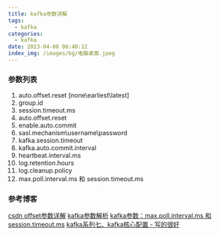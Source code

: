 ```yaml
---
title: kafka参数详解
tags:
  - kafka
categories:
  - kafka
date: 2023-04-08 06:40:12
index_img: /images/bg/电脑桌面.jpeg
---
```


### 参数列表

1. auto.offset.reset [none\earliest\latest]
2. group.id
3. session.timeout.ms
4. auto.offset.reset
5. enable.auto.commit
6. sasl.mechanism\username\password
7. kafka.session.timeout
8. kafka.auto.commit.interval
9. heartbeat.interval.ms
10. log.retention.hours
11. log.cleanup.policy
12. max.poll.interval.ms 和 session.timeout.ms


### 参考博客

[csdn offset参数详解](https://blog.csdn.net/qq_44170834/article/details/108670595)
[kafka参数解析](https://www.cnblogs.com/luckyna/p/12066431.html)
[kafka参数：max.poll.interval.ms 和 session.timeout.ms](https://www.jianshu.com/p/86e42f3ee7b9)
[kafka系列七、kafka核心配置 - 写的很好](https://www.cnblogs.com/wangzhuxing/p/10111831.html)